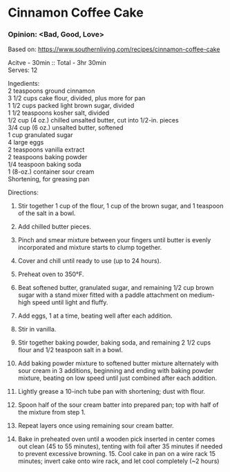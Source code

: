 # Cinnamon Coffee Cake
### Opinion: <Bad, Good, Love>

Based on: https://www.southernliving.com/recipes/cinnamon-coffee-cake  

Acitve - 30min :: Total - 3hr 30min  
Serves:  12

Ingedients:    
2 teaspoons ground cinnamon  
3 1/2 cups cake flour, divided, plus more for pan  
1 1/2 cups packed light brown sugar, divided  
1 1/2 teaspoons kosher salt, divided  
1/2 cup (4 oz.) chilled unsalted butter, cut into 1/2-in. pieces   
3/4 cup (6 oz.) unsalted butter, softened  
1 cup granulated sugar  
4 large eggs  
2 teaspoons vanilla extract  
2 teaspoons baking powder  
1/4 teaspoon baking soda  
1 (8-oz.) container sour cream  
Shortening, for greasing pan  

Directions:  
1. Stir together 1 cup of the flour, 1 cup of the brown sugar, and 1 teaspoon of the salt in a bowl. 
2. Add chilled butter pieces. 
3. Pinch and smear mixture between your fingers until butter is evenly incorporated and mixture starts to clump together. 
4. Cover and chill until ready to use (up to 24 hours).

5. Preheat oven to 350°F. 
6. Beat softened butter, granulated sugar, and remaining 1/2 cup brown sugar with a stand mixer fitted with a paddle attachment on medium-high speed until light and fluffy.
7. Add eggs, 1 at a time, beating well after each addition. 
8. Stir in vanilla.

9. Stir together baking powder, baking soda, and remaining 2 1/2 cups flour and 1/2 teaspoon salt in a bowl. 
10. Add baking powder mixture to softened butter mixture alternately with sour cream in 3 additions, beginning and ending with baking powder mixture, beating on low speed until just combined after each addition.

11. Lightly grease a 10-inch tube pan with shortening; dust with flour. 
12. Spoon half of the sour cream batter into prepared pan; top with half of the mixture from step 1. 
13. Repeat layers once using remaining sour cream batter. 
14. Bake in preheated oven until a wooden pick inserted in center comes out clean (45 to 55 minutes), tenting with foil after 35 minutes if needed to prevent excessive browning. 15. Cool cake in pan on a wire rack 15 minutes; invert cake onto wire rack, and let cool completely (~2 hours)

